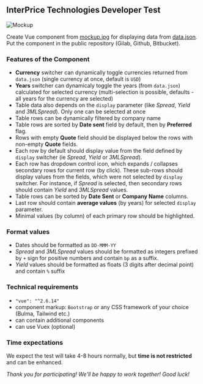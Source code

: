 ## InterPrice Technologies Developer Test

![Mockup](mockup.jpg)

Create Vue component from [mockup.jpg](mockup.jpg) for displaying data from [data.json](data.json). Put the component in the public repository (Gilab, Github, Bitbucket).

### Features of the Component

- **Currency** switcher can dynamically toggle currencies returned from `data.json` (single currency at once, default is `USD`)
- **Years** switcher can dynamicaly toggle the years (from `data.json`) calculated for selected currency (multi-selection is possible, defaults - all years for the currency are selected)
- Table data also depends on the `display` parameter (like _Spread_, _Yield_ and _3MLSpread_). Only one can be selected at once
- Table rows can be dynamically filtered by company name
- Table rows are sorted by **Date sent** field by default, then by **Preferred** flag.
- Rows with empty **Quote** field should be displayed below the rows with non-empty **Quote** fields.
- Each row by default should display value from the field defined by `display` switcher (ie _Spread_, _Yield_ or _3MLSpread_).
- Each row has dropdown control icon, which expands / collapses secondary rows for current row (by click). These sub-rows should display values from the fields, which were not selected by `display` switcher. For instance, if _Spread_ is selected, then secondary rows should contain _Yield_ and _3MLSpread_ values.
- Table rows can be sorted by **Date Sent** or **Company Name** columns.
- Last row should contain **average values** (by years) for selected `display` parameter.
- Minimal values (by column) of each primary row should be highlighted.

### Format values

- Dates should be formatted as `DD-MMM-YY`
- _Spread_ and _3MLSpread_ values should be formatted as integers prefixed by `+` sign for positive numbers and contain `bp` as a suffix.
- _Yield_ values should be formatted as floats (3 digits after decimal point) and contain `%` suffix

### Technical requirements

- `"vue": "^2.6.14"`
- component markup: `Bootstrap` or any CSS framework of your choice (Bulma, Tailwind etc.)
- can contain additional components
- can use Vuex (optional)

### Time expectations

We expect the test will take 4-8 hours normally, but **time is not restricted** and can be enhanced.

_Thank you for participating! We'll be happy to work together! Good luck!_
